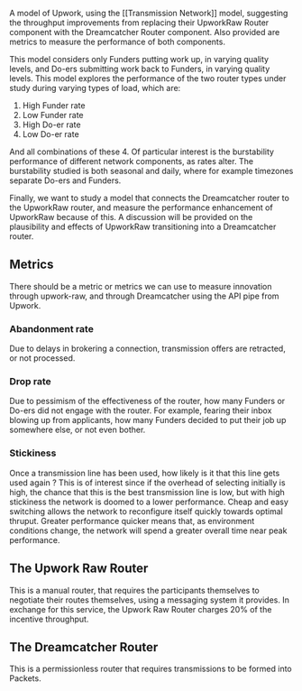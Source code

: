 A model of Upwork, using the [[Transmission Network]] model, suggesting the throughput improvements from replacing their UpworkRaw Router component with the Dreamcatcher Router component.  Also provided are metrics to measure the performance of both components.

This model considers only Funders putting work up, in varying quality levels, and Do-ers submitting work back to Funders, in varying quality levels.  This model explores the performance of the two router types under study during varying types of load, which are:
1. High Funder rate
2. Low Funder rate
3. High Do-er rate
4. Low Do-er rate

And all combinations of these 4.  Of particular interest is the burstability performance of different network components, as rates alter.  The burstability studied is both seasonal and daily, where for example timezones separate Do-ers and Funders.

Finally, we want to study a model that connects the Dreamcatcher router to the UpworkRaw router, and measure the performance enhancement of UpworkRaw because of this.  A discussion will be provided on the plausibility and effects of UpworkRaw transitioning into a Dreamcatcher router.

## Metrics
There should be a metric or metrics we can use to measure innovation through upwork-raw, and through Dreamcatcher using the API pipe from Upwork.

### Abandonment rate
Due to delays in brokering a connection, transmission offers are retracted, or not processed.

### Drop rate
Due to pessimism of the effectiveness of the router, how many Funders or Do-ers did not engage with the router.  For example, fearing their inbox blowing up from applicants, how many Funders decided to put their job up somewhere else, or not even bother.

### Stickiness
Once a transmission line has been used, how likely is it that this line gets used again ?  This is of interest since if the overhead of selecting initially is high, the chance that this is the best transmission line is low, but with high stickiness the network is doomed to a lower performance.  Cheap and easy switching allows the network to reconfigure itself quickly towards optimal thruput. Greater performance quicker means that, as environment conditions change, the network will spend a greater overall time near peak performance.

## The Upwork Raw Router
This is a manual router, that requires the participants themselves to negotiate their routes themselves, using a messaging system it provides.  In exchange for this service, the Upwork Raw Router charges 20% of the incentive throughput.

## The Dreamcatcher Router
This is a permissionless router that requires transmissions to be formed into Packets.